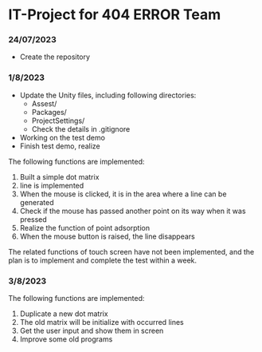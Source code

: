 # IT-Project for 404 ERROR Team
### 24/07/2023
- Create the repository

### 1/8/2023

- Update the Unity files, including following directories:
  - Assest/
  - Packages/
  - ProjectSettings/
  - Check the details in .gitignore
- Working on the test demo
- Finish test demo, realize

The following functions are implemented:
1. Built a simple dot matrix
2. line is implemented
3. When the mouse is clicked, it is in the area where a line can be generated
4. Check if the mouse has passed another point on its way when it was pressed
5. Realize the function of point adsorption
6. When the mouse button is raised, the line disappears

The related functions of touch screen have not been implemented, and the plan is to implement and complete the test within a week.



### 3/8/2023

The following functions are implemented:

1. Duplicate a new dot matrix
2. The old matrix will be initialize with occurred lines
3. Get the user input and show them in screen
4. Improve some old programs
